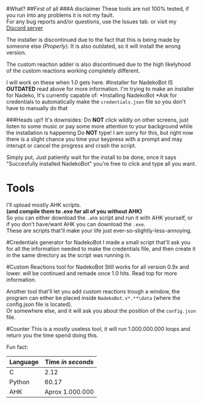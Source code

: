 #What?
##First of all
###A disclaimer
These tools are not 100% tested, if you run into any problems it is not my fault.  
For any bug reports and/or questions, use the Issues tab. or visit my [Discord server](https://discord.gg/sbZgha2)

The installer is discontinued due to the fact that this is being made by someone else *(Properly)*.
It is also outdated, so it will install the wrong version.

The custom reaction adder is also discontinued due to the high likelyhood of the custom reactions working completely different.

I will work on these when 1.0 gets here.
#Installer for NadekoBot
IS **OUTDATED** read above for more information.
I'm trying to make an installer for Nadeko, It's currently capable of:
*Installing NadekoBot
*Ask for credentials to automatically make the `credentials.json` file so you don't have to manually do that

###Heads up!!
It's downsides:
Do **NOT** click wildly on other screens, just listen to some music or pay some more attention to your background while the installation is happening
Do **NOT** type! I am sorry for this, but right now there is a slight chance you time your keypress with a prompt and may interupt or cancel the progress and crash the script.

Simply put, Just patiently wait for the install to be done, once it says "Succesfully installed NadekoBot" you're free to click and type all you want.

# Tools
I'll upload mostly AHK scripts.  
**(and compile them to .exe for all of you without AHK)**  
So you can either download the `.ahk` script and run it with AHK yourself, or if you don't have/want AHK you can download the `.exe`.  
These are scripts that'll make your life just ever-so-slightly-less-annoying.

#Credentials generator for NadekoBot
I made a small script that'll ask you for all the information needed to make the credentials file, and then create it in the same directory as the script was running in.

#Custom Reactions tool for NadekoBot
Still works for all version 0.9x and lower. will be continued and remade once 1.0 hits.
Read top for more information.

Another tool that'll let you add custom reactions trough a window, the program can either be placed inside `NadekoBot.v*.**\data` (where the config.json file is located).  
Or somewhere else, and it will ask you about the position of the `config.json` file.

#Counter
This is a mostly useless tool, it will run 1.000.000.000 loops and return you the time spend doing this.

Fun fact:

Language | Time *in seconds* 
--- | --- 
C | 2.12 
Python | 60.17 
AHK | Aprox 1.000.000 
